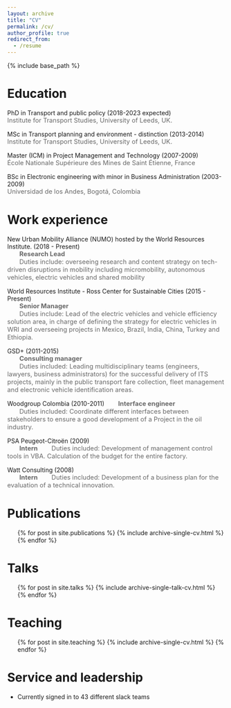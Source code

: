 ```yaml
---
layout: archive
title: "CV"
permalink: /cv/
author_profile: true
redirect_from:
  - /resume
---
```


{% include base_path %}

Education
======
<i class="fas fa-fw fa-graduation-cap"></i> PhD in Transport and public policy (2018-2023 expected)  
<SPAN STYLE="color: #696969	; font-size: 11pt">Institute for Transport Studies, University of Leeds, UK.</span>  

<i class="fas fa-fw fa-graduation-cap"></i> MSc in Transport planning and environment - distinction (2013-2014)  
  <SPAN STYLE="color: #696969	; font-size: 11pt">Institute for Transport Studies, University of Leeds, UK.</span>   
  
<i class="fas fa-fw fa-graduation-cap"></i> Master (ICM) in Project Management and Technology (2007-2009)  
  <SPAN STYLE="color: #696969	; font-size: 11pt">École Nationale Supérieure des Mines de Saint Étienne, France</span>  
  
<i class="fas fa-fw fa-graduation-cap"></i> BSc in Electronic engineering with minor in Business Administration (2003-2009)  
  <SPAN STYLE="color: #696969	; font-size: 11pt">Universidad de los Andes, Bogotá, Colombia</span> 

Work experience
======
<i class="fas fa-fw fa-briefcase"></i> New Urban Mobility Alliance (NUMO) hosted by the World Resources Institute. (2018 - Present)  
 <SPAN STYLE="color: #696969	; font-size: 11pt; font-weight: bold; margin-left: 28px">Research Lead</span>  
 <SPAN STYLE="color: #696969	; font-size: 11pt; margin-left: 28px; position: outside">Duties include: overseeing research and content strategy on tech-driven disruptions in mobility including micromobility, autonomous vehicles, electric vehicles and shared mobility</span>  

<i class="fas fa-fw fa-briefcase"></i> World Resources Institute - Ross Center for Sustainable Cities (2015 - Present)  
  <SPAN STYLE="color: #696969	; font-size: 11pt; font-weight: bold; margin-left: 28px">Senior Manager</span>  
  <SPAN STYLE="color: #696969	; font-size: 11pt; margin-left: 28px">Duties include: Lead of the electric vehicles and vehicle efficiency solution area, in charge of defining the strategy for electric vehicles in WRI and overseeing projects in Mexico, Brazil, India, China, Turkey and Ethiopia.</span>

<i class="fas fa-fw fa-briefcase"></i> GSD+ (2011-2015)  
  <SPAN STYLE="color: #696969	; font-size: 11pt; font-weight: bold; margin-left: 28px">Consulting manager</span>   
  <SPAN STYLE="color: #696969	; font-size: 11pt; margin-left: 28px">Duties included: Leading multidisciplinary teams (engineers, lawyers, business administrators) for the successful delivery of ITS projects, mainly in the public transport fare collection, fleet management and electronic vehicle identification areas.</span>

<i class="fas fa-fw fa-briefcase"></i>Woodgroup Colombia (2010-2011)
   <SPAN STYLE="color: #696969	; font-size: 11pt; font-weight: bold; margin-left: 28px"> Interface engineer</span>  
   <SPAN STYLE="color: #696969	; font-size: 11pt; margin-left: 28px">Duties included: Coordinate different interfaces between stakeholders to ensure a good development of a Project in the oil industry.</span> 
  
<i class="fas fa-fw fa-briefcase"></i>PSA Peugeot-Citroën (2009)   
  <SPAN STYLE="color: #696969	; font-size: 11pt; font-weight: bold; margin-left: 28px">Intern</span> 
  <SPAN STYLE="color: #696969	; font-size: 11pt; margin-left: 28px">Duties included: Development of management control tools in VBA. Calculation of the budget for the entire factory.</span>    

<i class="fas fa-fw fa-briefcase"></i>Watt Consulting (2008)  
  <SPAN STYLE="color: #696969	; font-size: 11pt; font-weight: bold; margin-left: 28px">Intern</span>
  <SPAN STYLE="color: #696969	; font-size: 11pt; margin-left: 28px">Duties included: Development of a business plan for the evaluation of a technical innovation.</span>   

Publications
======
  <ul>{% for post in site.publications %}
    {% include archive-single-cv.html %}
  {% endfor %}</ul>
  
Talks
======
  <ul>{% for post in site.talks %}
    {% include archive-single-talk-cv.html %}
  {% endfor %}</ul>
  
Teaching
======
  <ul>{% for post in site.teaching %}
    {% include archive-single-cv.html %}
  {% endfor %}</ul>
  
Service and leadership
======
* Currently signed in to 43 different slack teams
